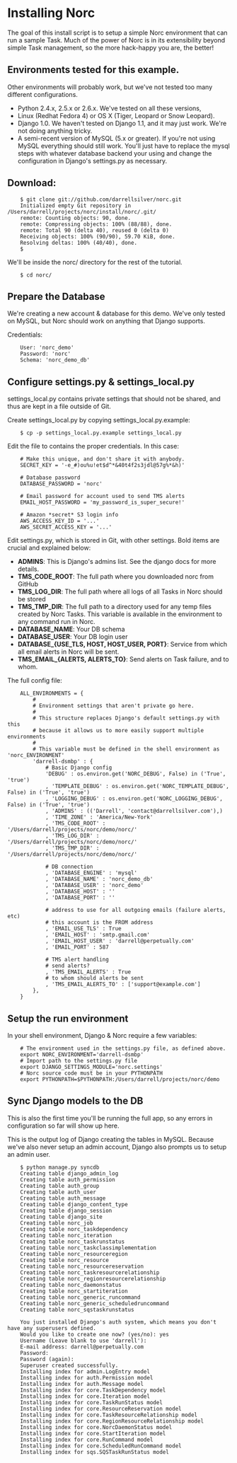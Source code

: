 # Installing Norc

The goal of this install script is to setup a simple Norc environment that can run a sample Task.  Much of the power of Norc is in its extensibility beyond simple Task management, so the more hack-happy you are, the better!


## Environments tested for this example.
Other environments will probably work, but we've not tested too many different configurations.

 * Python 2.4.x, 2.5.x or 2.6.x.   We've tested on all these versions, 
 * Linux (Redhat Fedora 4) or OS X (Tiger, Leopard or Snow Leopard).
 * Django 1.0.  We haven't tested on Django 1.1, and it may just work. We're not doing anything tricky.
 * A semi-recent version of MySQL (5.x or greater).  If you're not using MySQL everything should still work.  You'll just have to replace the mysql steps with whatever database backend your using and change the configuration in Django's settings.py as necessary.


## Download:

        $ git clone git://github.com/darrellsilver/norc.git
        Initialized empty Git repository in /Users/darrell/projects/norc/install/norc/.git/
        remote: Counting objects: 90, done.
        remote: Compressing objects: 100% (88/88), done.
        remote: Total 90 (delta 40), reused 0 (delta 0)
        Receiving objects: 100% (90/90), 59.70 KiB, done.
        Resolving deltas: 100% (40/40), done.
        $

We'll be inside the norc/ directory for the rest of the tutorial.

        $ cd norc/


## Prepare the Database

We're creating a new account & database for this demo.  We've only tested on MySQL, but Norc should work on anything that Django supports.

Credentials:

        User: 'norc_demo'
        Password: 'norc'
        Schema: 'norc_demo_db'

## Configure settings.py & settings_local.py

settings_local.py contains private settings that should not be shared, and thus are kept in a file outside of Git.

Create settings_local.py by copying settings_local.py.example:

        $ cp -p settings_local.py.example settings_local.py

Edit the file to contains the proper credentials.  In this case:

        # Make this unique, and don't share it with anybody.
        SECRET_KEY = '-e_#)ou%u!et$d^*&40t4f2s3jdl@57g%*&h)'

        # Database password
        DATABASE_PASSWORD = 'norc'

        # Email password for account used to send TMS alerts
        EMAIL_HOST_PASSWORD = 'my_password_is_super_secure!'

        # Amazon *secret* S3 login info
        AWS_ACCESS_KEY_ID = '...'
        AWS_SECRET_ACCESS_KEY = '...'

Edit settings.py, which is stored in Git, with other settings.  Bold items are crucial and explained below:

 * **ADMINS**: This is Django's admins list. See the django docs for more details.
 * **TMS_CODE_ROOT**: The full path where you downloaded norc from GitHub
 * **TMS_LOG_DIR**: The full path where all logs of all Tasks in Norc should be stored
 * **TMS_TMP_DIR**: The full path to a directory used for any temp files created by Norc Tasks.  This variable is available in the environment to any command run in Norc.
 * **DATABASE_NAME**: Your DB schema
 * **DATABASE_USER**: Your DB login user
 * **DATABASE_{USE_TLS, HOST, HOST_USER, PORT}**: Service from which all email alerts in Norc will be sent.
 * **TMS_EMAIL_{ALERTS, ALERTS_TO}**: Send alerts on Task failure, and to whom.

The full config file:

        ALL_ENVIRONMENTS = {
            #
            # Environment settings that aren't private go here.
            #
            # This structure replaces Django's default settings.py with this
            # because it allows us to more easily support multiple environments
            #
            # This variable must be defined in the shell environment as 'norc_ENVIRONMENT'
            'darrell-dsmbp' : {
                # Basic Django config
                'DEBUG' : os.environ.get('NORC_DEBUG', False) in ('True', 'true')
                , 'TEMPLATE_DEBUG' : os.environ.get('NORC_TEMPLATE_DEBUG', False) in ('True', 'true')
                , 'LOGGING_DEBUG' : os.environ.get('NORC_LOGGING_DEBUG', False) in ('True', 'true')
                , 'ADMINS' : (('Darrell', 'contact@darrellsilver.com'),)
                , 'TIME_ZONE' : 'America/New-York'
                , 'TMS_CODE_ROOT' : '/Users/darrell/projects/norc/demo/norc/'
                , 'TMS_LOG_DIR' : '/Users/darrell/projects/norc/demo/norc/'
                , 'TMS_TMP_DIR' : '/Users/darrell/projects/norc/demo/norc/'
        
                # DB connection
                , 'DATABASE_ENGINE' : 'mysql'
                , 'DATABASE_NAME' : 'norc_demo_db'
                , 'DATABASE_USER' : 'norc_demo'
                , 'DATABASE_HOST' : ''
                , 'DATABASE_PORT' : ''
        
                # address to use for all outgoing emails (failure alerts, etc)
                # this account is the FROM address
                , 'EMAIL_USE_TLS' : True
                , 'EMAIL_HOST' : 'smtp.gmail.com'
                , 'EMAIL_HOST_USER' : 'darrell@perpetually.com'
                , 'EMAIL_PORT' : 587
        
                # TMS alert handling
                # send alerts?
                , 'TMS_EMAIL_ALERTS' : True
                # to whom should alerts be sent
                , 'TMS_EMAIL_ALERTS_TO' : ['support@example.com']
            },
        }


## Setup the run environment

In your shell environment, Django & Norc require a few variables:

        # The environment used in the settings.py file, as defined above.
        export NORC_ENVIRONMENT='darrell-dsmbp'
        # Import path to the settings.py file
        export DJANGO_SETTINGS_MODULE='norc.settings'
        # Norc source code must be in your PYTHONPATH
        export PYTHONPATH=$PYTHONPATH:/Users/darrell/projects/norc/demo


## Sync Django models to the DB

This is also the first time you'll be running the full app, so any errors in configuration so far will show up here.

This is the output log of Django creating the tables in MySQL.  Because we've also never setup an admin account, Django also prompts us to setup an admin user.

        $ python manage.py syncdb
        Creating table django_admin_log
        Creating table auth_permission
        Creating table auth_group
        Creating table auth_user
        Creating table auth_message
        Creating table django_content_type
        Creating table django_session
        Creating table django_site
        Creating table norc_job
        Creating table norc_taskdependency
        Creating table norc_iteration
        Creating table norc_taskrunstatus
        Creating table norc_taskclassimplementation
        Creating table norc_resourceregion
        Creating table norc_resource
        Creating table norc_resourcereservation
        Creating table norc_taskresourcerelationship
        Creating table norc_regionresourcerelationship
        Creating table norc_daemonstatus
        Creating table norc_startiteration
        Creating table norc_generic_runcommand
        Creating table norc_generic_scheduledruncommand
        Creating table norc_sqstaskrunstatus

        You just installed Django's auth system, which means you don't have any superusers defined.
        Would you like to create one now? (yes/no): yes
        Username (Leave blank to use 'darrell'): 
        E-mail address: darrell@perpetually.com
        Password: 
        Password (again): 
        Superuser created successfully.
        Installing index for admin.LogEntry model
        Installing index for auth.Permission model
        Installing index for auth.Message model
        Installing index for core.TaskDependency model
        Installing index for core.Iteration model
        Installing index for core.TaskRunStatus model
        Installing index for core.ResourceReservation model
        Installing index for core.TaskResourceRelationship model
        Installing index for core.RegionResourceRelationship model
        Installing index for core.NorcDaemonStatus model
        Installing index for core.StartIteration model
        Installing index for core.RunCommand model
        Installing index for core.ScheduledRunCommand model
        Installing index for sqs.SQSTaskRunStatus model

